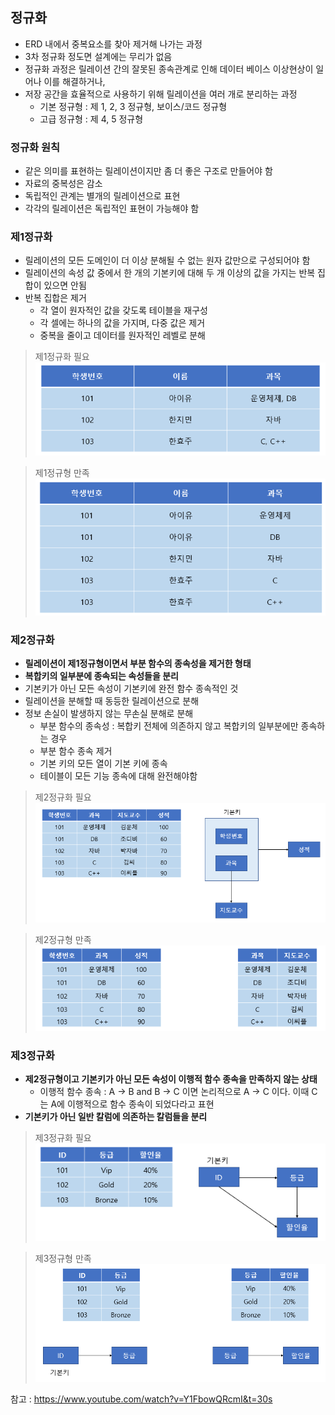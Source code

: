 ## 정규화
* ERD 내에서 중복요소를 찾아 제거해 나가는 과정
* 3차 정규화 정도면 설계에는 무리가 없음
* 정규화 과정은 릴레이션 간의 잘못된 종속관계로 인해 데이터 베이스 이상현상이 일어나 이를 해결하거나,
* 저장 공간을 효율적으로 사용하기 위해 릴레이션을 여러 개로 분리하는 과정
  * 기본 정규형 : 제 1, 2, 3 정규형, 보이스/코드 정규형
  * 고급 정규형 : 제 4, 5 정규형

### 정규화 원칙
* 같은 의미를 표현하는 릴레이션이지만 좀 더 좋은 구조로 만들어야 함
* 자료의 중복성은 감소
* 독립적인 관계는 별개의 릴레이션으로 표현
* 각각의 릴레이션은 독립적인 표현이 가능해야 함

### 제1정규화
* 릴레이션의 모든 도메인이 더 이상 분해될 수 없는 원자 값만으로 구성되어야 함
* 릴레이션의 속성 값 중에서 한 개의 기본키에 대해 두 개 이상의 값을 가지는 반복 집합이 있으면 안됨
* 반복 집합은 제거
  * 각 열이 원자적인 값을 갖도록 테이블을 재구성
  * 각 셀에는 하나의 값을 가지며, 다중 값은 제거
  * 중복을 줄이고 데이터를 원자적인 레벨로 분해

>제1정규화 필요
![](./img/2024-03-21-00-13-59.png)

>제1정규형 만족
![](./img/2024-03-21-00-14-12.png)


### 제2정규화
* **릴레이션이 제1정규형이면서 부분 함수의 종속성을 제거한 형태**
* **복합키의 일부분에 종속되는 속성들을 분리**
* 기본키가 아닌 모든 속성이 기본키에 완전 함수 종속적인 것
* 릴레이션을 분해할 때 동등한 릴레이션으로 분해
* 정보 손실이 발생하지 않는 무손실 분해로 분해
  * 부분 함수의 종속성 : 복합키 전체에 의존하지 않고 복합키의 일부분에만 종속하는 경우
  * 부분 함수 종속 제거
  * 기본 키의 모든 열이 기본 키에 종속
  * 테이블이 모든 기능 종속에 대해 완전해야함

>제2정규화 필요
![](./img/2024-03-21-00-14-43.png)

>제2정규형 만족
![](./img/2024-03-21-00-14-56.png)

### 제3정규화
* **제2정규형이고 기본키가 아닌 모든 속성이 이행적 함수 종속을 만족하지 않는 상태**
  * 이행적 함수 종속 : A -> B and B -> C 이면 논리적으로 A -> C 이다. 이때 C는 A에 이행적으로 함수 종속이 되었다라고 표현
* **기본키가 아닌 일반 칼럼에 의존하는 칼럼들을 분리**

>제3정규화 필요
![](./img/2024-03-21-00-15-06.png)

>제3정규형 만족
![](./img/2024-03-21-00-15-15.png)

참고 : https://www.youtube.com/watch?v=Y1FbowQRcmI&t=30s